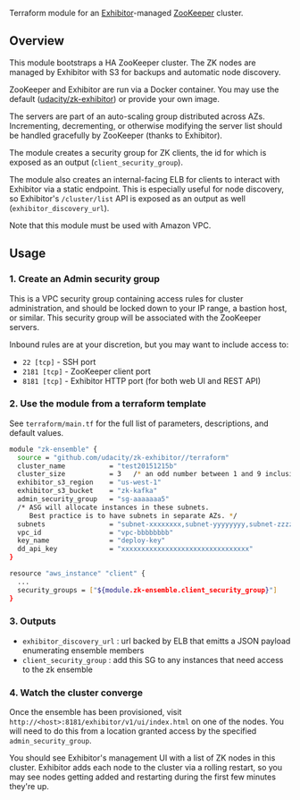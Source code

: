 Terraform module for an [Exhibitor](https://github.com/Netflix/exhibitor)-managed [ZooKeeper](http://zookeeper.apache.org/) cluster.

## Overview

This module bootstraps a HA ZooKeeper cluster. The ZK nodes are managed by Exhibitor with S3 for backups and automatic node discovery.

ZooKeeper and Exhibitor are run via a Docker container. You may use the default ([udacity/zk-exhibitor](https://hub.docker.com/r/udacity/zk-exhibitor)) or provide your own image.

The servers are part of an auto-scaling group distributed across AZs. Incrementing, decrementing, or otherwise modifying the server list should be handled gracefully by ZooKeeper (thanks to Exhibitor).

The module creates a security group for ZK clients, the id for which is exposed as an output (`client_security_group`).

The module also creates an internal-facing ELB for clients to interact with Exhibitor via a static endpoint. This is especially useful for node discovery, so Exhibitor's `/cluster/list` API is exposed as an output as well (`exhibitor_discovery_url`).

Note that this module must be used with Amazon VPC.

## Usage

### 1. Create an Admin security group
This is a VPC security group containing access rules for cluster administration, and should be locked down to your IP range, a bastion host, or similar. This security group will be associated with the ZooKeeper servers.

Inbound rules are at your discretion, but you may want to include access to:
* `22 [tcp]` - SSH port
* `2181 [tcp]` - ZooKeeper client port
* `8181 [tcp]` - Exhibitor HTTP port (for both web UI and REST API)

### 2. Use the module from a terraform template
See `terraform/main.tf` for the full list of parameters, descriptions, and default values.

```bash
module "zk-ensemble" {
  source = "github.com/udacity/zk-exhibitor//terraform"
  cluster_name           = "test20151215b"
  cluster_size           = 3   /* an odd number between 1 and 9 inclusive */
  exhibitor_s3_region    = "us-west-1"
  exhibitor_s3_bucket    = "zk-kafka"
  admin_security_group   = "sg-aaaaaaa5"
  /* ASG will allocate instances in these subnets.
     Best practice is to have subnets in separate AZs. */
  subnets                = "subnet-xxxxxxxx,subnet-yyyyyyyy,subnet-zzzzzzzz"
  vpc_id                 = "vpc-bbbbbbbb"
  key_name               = "deploy-key"
  dd_api_key             = "xxxxxxxxxxxxxxxxxxxxxxxxxxxxxxxx"
}

resource "aws_instance" "client" {
  ...
  security_groups = ["${module.zk-ensemble.client_security_group}"]
}
```
### 3. Outputs
* `exhibitor_discovery_url` : url backed by ELB that emitts a JSON payload enumerating ensemble members
* `client_security_group`   : add this SG to any instances that need access to the zk ensemble

### 4. Watch the cluster converge
Once the ensemble has been provisioned, visit `http://<host>:8181/exhibitor/v1/ui/index.html` on one of the nodes. You will need to do this from a location granted access by the specified `admin_security_group`.

You should see Exhibitor's management UI with a list of ZK nodes in this cluster. Exhibitor adds each node to the cluster via a rolling restart, so you may see nodes getting added and restarting during the first few minutes they're up.
